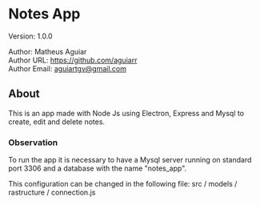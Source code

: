 # Notes App

Version: 1.0.0<br/>

Author: Matheus Aguiar <br/>
Author URL: https://github.com/aguiarr <br/>
Author Email: aguiartgv@gmail.com <br/>

## About

This is an app made with Node Js using Electron, Express and Mysql to create, edit and delete notes. <br/>

### Observation

To run the app it is necessary to have a Mysql server running on standard port 3306 and a database with the name "notes_app".<br/>

This configuration can be changed in the following file: src / models / rastructure / connection.js